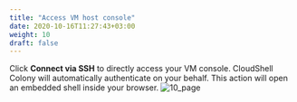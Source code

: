 ```yaml
---
title: "Access VM host console"
date: 2020-10-16T11:27:43+03:00
weight: 10
draft: false
---
```

Click __Connect via SSH__ to directly access your VM console. CloudShell Colony will automatically authenticate on your behalf. This action will open an embedded shell inside your browser.
 ![10_page](/images/module2/10_page.png)
